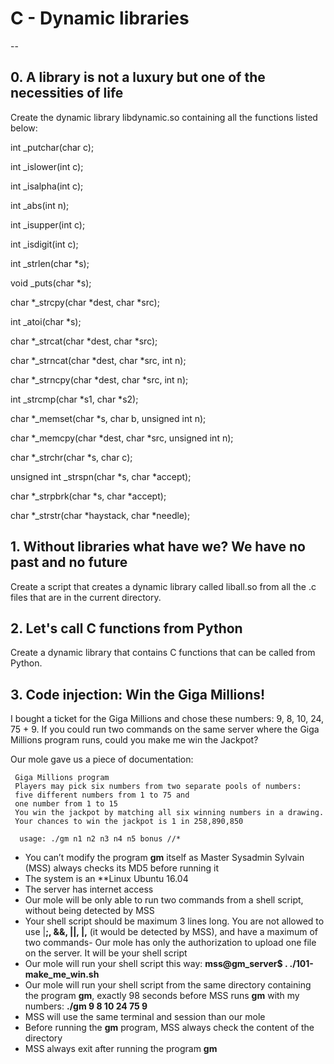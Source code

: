 # C - Dynamic libraries
--
## 0. A library is not a luxury but one of the necessities of life
Create the dynamic library libdynamic.so containing all the functions listed below:

int _putchar(char c);

int _islower(int c);

int _isalpha(int c);

int _abs(int n);

int _isupper(int c);

int _isdigit(int c);

int _strlen(char *s);

void _puts(char *s);

char *_strcpy(char *dest, char *src);

int _atoi(char *s);

char *_strcat(char *dest, char *src);

char *_strncat(char *dest, char *src, int n);

char *_strncpy(char *dest, char *src, int n);

int _strcmp(char *s1, char *s2);

char *_memset(char *s, char b, unsigned int n);

char *_memcpy(char *dest, char *src, unsigned int n);

char *_strchr(char *s, char c);

unsigned int _strspn(char *s, char *accept);

char *_strpbrk(char *s, char *accept);

char *_strstr(char *haystack, char *needle);

## 1. Without libraries what have we? We have no past and no future
Create a script that creates a dynamic library called liball.so from all the .c files that are in the current directory.

## 2. Let's call C functions from Python
Create a dynamic library that contains C functions that can be called from Python.

## 3. Code injection: Win the Giga Millions!
I bought a ticket for the Giga Millions and chose these numbers: 9, 8, 10, 24, 75 + 9. If you could run two commands on the same server where the Giga Millions program runs, could you make me win the Jackpot?

Our mole gave us a piece of documentation:

     Giga Millions program                                                                                  
     Players may pick six numbers from two separate pools of numbers:                                                
     five different numbers from 1 to 75 and                                                                       
     one number from 1 to 15                                                                                       
     You win the jackpot by matching all six winning numbers in a drawing.                                           
     Your chances to win the jackpot is 1 in 258,890,850                                                             
                                                                                                                  
      usage: ./gm n1 n2 n3 n4 n5 bonus //*

* You can’t modify the program **gm** itself as Master Sysadmin Sylvain (MSS) always checks its MD5 before running it
* The system is an **Linux Ubuntu 16.04
* The server has internet access
* Our mole will be only able to run two commands from a shell script, without being detected by MSS
* Your shell script should be maximum 3 lines long. You are not allowed to use |**;, &&, ||, |,** (it would be detected by MSS), and have a maximum of two commands- Our mole has only the authorization to upload one file on the server. It will be your shell script
* Our mole will run your shell script this way: **mss@gm_server$ . ./101-make_me_win.sh**
* Our mole will run your shell script from the same directory containing the program **gm**, exactly 98 seconds before MSS runs **gm** with my numbers: **./gm 9 8 10 24 75 9**
* MSS will use the same terminal and session than our mole
* Before running the **gm** program, MSS always check the content of the directory
* MSS always exit after running the program **gm**


